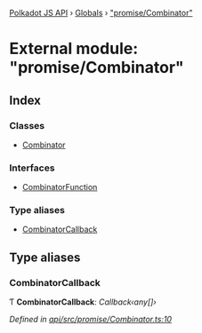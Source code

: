 [Polkadot JS API](../README.md) › [Globals](../globals.md) › ["promise/Combinator"](_promise_combinator_.md)

# External module: "promise/Combinator"

## Index

### Classes

* [Combinator](../classes/_promise_combinator_.combinator.md)

### Interfaces

* [CombinatorFunction](../interfaces/_promise_combinator_.combinatorfunction.md)

### Type aliases

* [CombinatorCallback](_promise_combinator_.md#combinatorcallback)

## Type aliases

###  CombinatorCallback

Ƭ **CombinatorCallback**: *Callback‹any[]›*

*Defined in [api/src/promise/Combinator.ts:10](https://github.com/polkadot-js/api/blob/bb08ac4a28/packages/api/src/promise/Combinator.ts#L10)*
